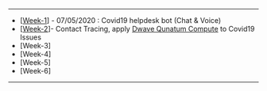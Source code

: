 ------------

- [[Week-1](https://github.com/gopala-kr/Qunatum-Dots/tree/master/01-Covid19)] - 07/05/2020 : Covid19 helpdesk bot (Chat & Voice)
- [[Week-2](https://github.com/gopala-kr/Qunatum-Dots/tree/master/02-QuantumML_ContactTracing)]- Contact Tracing, apply [Dwave Qunatum Compute](https://www.dwavesys.com/take-leap) to Covid19 Issues
- [Week-3]
- [Week-4]
- [Week-5]
- [Week-6]


-------------


